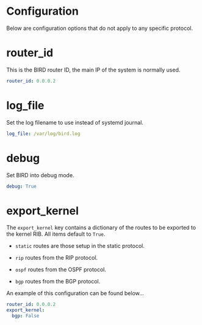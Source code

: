 # Configuration

Below are configuration options that do not apply to any specific protocol.

# router_id

This is the BIRD router ID, the main IP of the system is normally used.

```yaml
router_id: 0.0.0.2
```

# log_file

Set the log filename to use instead of systemd journal.

```yaml
log_file: /var/log/bird.log
```

# debug

Set BIRD into debug mode.

```yaml
debug: True
```

# export_kernel

The `export_kernel` key contains a dictionary of the routes to be exported to the kernel RIB. All items default to `True`.

* `static` routes are those setup in the static protocol.

* `rip` routes from the RIP protocol.

* `ospf` routes from the OSPF protocol.

* `bgp` routes from the BGP protocol.

An example of this configuration can be found below...
```yaml
router_id: 0.0.0.2
export_kernel:
  bgp: False
```